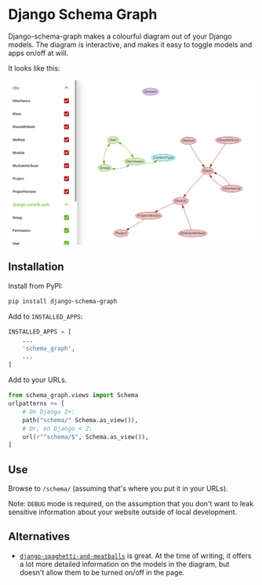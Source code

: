 # Django Schema Graph

Django-schema-graph makes a colourful diagram out of your Django models. The
diagram is interactive, and makes it easy to toggle models and apps on/off at
will.

It looks like this:

![Django Schema Graph screenshot](docs-images/schema-graph.png)


## Installation

Install from PyPI:

```bash
pip install django-schema-graph
```

Add to `INSTALLED_APPS`:

```python
INSTALLED_APPS = [
    ...
    'schema_graph',
    ...
]
```

Add to your URLs.

```python
from schema_graph.views import Schema
urlpatterns += [
    # On Django 2+:
    path("schema/" Schema.as_view()),
    # Or, on Django < 2:
    url(r"^schema/$", Schema.as_view()),
]
```

## Use

Browse to `/schema/` (assuming that's where you put it in your URLs).

Note: `DEBUG` mode is required, on the assumption that you don't want to leak
sensitive information about your website outside of local development.

## Alternatives

- [`django-spaghetti-and-meatballs`](https://github.com/LegoStormtroopr/django-spaghetti-and-meatballs)
  is great. At the time of writing, it offers a lot more detailed information
  on the models in the diagram, but doesn't allow them to be turned on/off in
  the page.
